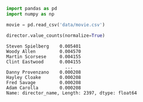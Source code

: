 

```python
import pandas as pd
import numpy as np
```


```python
movie = pd.read_csv('data/movie.csv')
```


```python
director.value_counts(normalize=True)
```




    Steven Spielberg    0.005401
    Woody Allen         0.004570
    Martin Scorsese     0.004155
    Clint Eastwood      0.004155
                          ...   
    Danny Provenzano    0.000208
    Hayley Cloake       0.000208
    Fred Savage         0.000208
    Adam Carolla        0.000208
    Name: director_name, Length: 2397, dtype: float64




```python

```


```python

```


```python

```


```python

```


```python

```


```python

```
